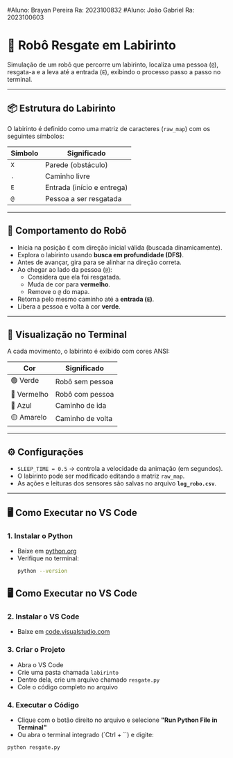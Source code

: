 #Aluno: Brayan Pereira   Ra: 2023100832
#Aluno: João Gabriel     Ra: 2023100603



# 🤖 Robô Resgate em Labirinto

Simulação de um robô que percorre um labirinto, localiza uma pessoa (`@`), resgata-a e a leva até a entrada (`E`), exibindo o processo passo a passo no terminal.

---

## 📦 Estrutura do Labirinto

O labirinto é definido como uma matriz de caracteres (`raw_map`) com os seguintes símbolos:

| Símbolo | Significado                |
|---------|-----------------------------|
| `X`     | Parede (obstáculo)         |
| `.`     | Caminho livre              |
| `E`     | Entrada (início e entrega) |
| `@`     | Pessoa a ser resgatada     |

---

## 🤖 Comportamento do Robô

- Inicia na posição `E` com direção inicial válida (buscada dinamicamente).
- Explora o labirinto usando **busca em profundidade (DFS)**.
- Antes de avançar, gira para se alinhar na direção correta.
- Ao chegar ao lado da pessoa (`@`):
  - Considera que ela foi resgatada.
  - Muda de cor para **vermelho**.
  - Remove o `@` do mapa.
- Retorna pelo mesmo caminho até a **entrada (`E`)**.
- Libera a pessoa e volta à cor **verde**.

---

## 🎨 Visualização no Terminal

A cada movimento, o labirinto é exibido com cores ANSI:

| Cor       | Significado       |
|-----------|-------------------|
| 🟢 Verde   | Robô sem pessoa   |
| 🔴 Vermelho| Robô com pessoa   |
| 🔵 Azul    | Caminho de ida    |
| 🟡 Amarelo | Caminho de volta  |

---

## ⚙️ Configurações

- `SLEEP_TIME = 0.5` → controla a velocidade da animação (em segundos).  
- O labirinto pode ser modificado editando a matriz `raw_map`.  
- As ações e leituras dos sensores são salvas no arquivo **`log_robo.csv`**.  

---

## 🖥️ Como Executar no VS Code

### 1. Instalar o Python
- Baixe em [python.org](https://www.python.org/downloads/)  
- Verifique no terminal:
  ```bash
  python --version


## 🖥️ Como Executar no VS Code

### 2. Instalar o VS Code
- Baixe em [code.visualstudio.com](https://code.visualstudio.com)

### 3. Criar o Projeto
- Abra o VS Code
- Crie uma pasta chamada `labirinto`
- Dentro dela, crie um arquivo chamado `resgate.py`
- Cole o código completo no arquivo

### 4. Executar o Código
- Clique com o botão direito no arquivo e selecione **"Run Python File in Terminal"**
- Ou abra o terminal integrado (`Ctrl + \``) e digite:

```bash
python resgate.py
